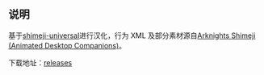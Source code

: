 ## 说明

基于[shimeji-universal](https://github.com/TigerHix/shimeji-universal)进行汉化，行为 XML 及部分素材源自[Arknights Shimeji (Animated Desktop Companions)](https://www.reddit.com/r/arknights/comments/fu9ix3/arknights_shimeji_animated_desktop_companions/)。

下载地址：[releases](https://github.com/yuanbug/shimeji-arknights-chineselize/releases)
